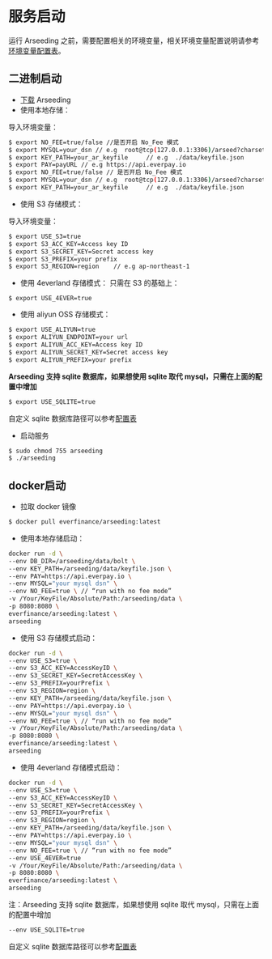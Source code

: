 
# 服务启动

运行 Arseeding 之前，需要配置相关的环境变量，相关环境变量配置说明请参考[环境变量配置表](2.config.md)。


## 二进制启动

- [下载](https://github.com/everFinance/arseeding/releases) Arseeding
- 使用本地存储：

导入环境变量：
```Bash
$ export NO_FEE=true/false //是否开启 No_Fee 模式
$ export MYSQL=your_dsn // e.g  root@tcp(127.0.0.1:3306)/arseed?charset=utf8mb4&parseTime=True&loc=Local
$ export KEY_PATH=your_ar_keyfile     // e.g  ./data/keyfile.json
$ export PAY=payURL // e.g https://api.everpay.io
$ export NO_FEE=true/false // 是否开启 No_Fee 模式
$ export MYSQL=your_dsn // e.g  root@tcp(127.0.0.1:3306)/arseed?charset=utf8mb4&parseTime=True&loc=Local
$ export KEY_PATH=your_ar_keyfile     // e.g  ./data/keyfile.json
```

- 使用 S3 存储模式：

导入环境变量：
```bash
$ export USE_S3=true
$ export S3_ACC_KEY=Access key ID
$ export S3_SECRET_KEY=Secret access key
$ export S3_PREFIX=your prefix
$ export S3_REGION=region    // e.g ap-northeast-1
```
- 使用 4everland 存储模式：
只需在 S3 的基础上：
```
$ export USE_4EVER=true
```

- 使用 aliyun OSS 存储模式：
```bash
$ export USE_ALIYUN=true
$ export ALIYUN_ENDPOINT=your url
$ export ALIYUN_ACC_KEY=Access key ID
$ export ALIYUN_SECRET_KEY=Secret access key
$ export ALIYUN_PREFIX=your prefix
```


**Arseeding 支持 sqlite 数据库，如果想使用 sqlite 取代 mysql，只需在上面的配置中增加**
```bash
$ export USE_SQLITE=true
```
自定义 sqlite 数据库路径可以参考[配置表](2.config.md)

- 启动服务
```bash
$ sudo chmod 755 arseeding
$ ./arseeding
```


## docker启动

- 拉取 docker 镜像
```Bash
$ docker pull everfinance/arseeding:latest
```

- 使用本地存储启动：
```Bash
docker run -d \
--env DB_DIR=/arseeding/data/bolt \
--env KEY_PATH=/arseeding/data/keyfile.json \
--env PAY=https://api.everpay.io \
--env MYSQL="your mysql dsn" \
--env NO_FEE=true \ // “run with no fee mode”
-v /Your/KeyFile/Absolute/Path:/arseeding/data \
-p 8080:8080 \
everfinance/arseeding:latest \
arseeding
```
- 使用 S3 存储模式启动：
```Bash
docker run -d \
--env USE_S3=true \
--env S3_ACC_KEY=AccessKeyID \
--env S3_SECRET_KEY=SecretAccessKey \
--env S3_PREFIX=yourPrefix \
--env S3_REGION=region \
--env KEY_PATH=/arseeding/data/keyfile.json \
--env PAY=https://api.everpay.io \
--env MYSQL="your mysql dsn" \
--env NO_FEE=true \ // “run with no fee mode”
-v /Your/KeyFile/Absolute/Path:/arseeding/data \
-p 8080:8080 \
everfinance/arseeding:latest \
arseeding
```

- 使用 4everland 存储模式启动：
```Bash
docker run -d \
--env USE_S3=true \
--env S3_ACC_KEY=AccessKeyID \
--env S3_SECRET_KEY=SecretAccessKey \
--env S3_PREFIX=yourPrefix \
--env S3_REGION=region \
--env KEY_PATH=/arseeding/data/keyfile.json \
--env PAY=https://api.everpay.io \
--env MYSQL="your mysql dsn" \
--env NO_FEE=true \ // “run with no fee mode”
--env USE_4EVER=true
-v /Your/KeyFile/Absolute/Path:/arseeding/data \
-p 8080:8080 \
everfinance/arseeding:latest \
arseeding
```

注：Arseeding 支持 sqlite 数据库，如果想使用 sqlite 取代 mysql，只需在上面的配置中增加
```bash
--env USE_SQLITE=true
```
自定义 sqlite 数据库路径可以参考[配置表](2.config.md)
